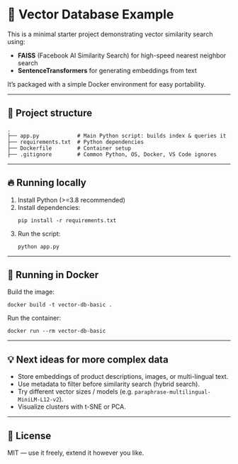 # 🚀 Vector Database Example

This is a minimal starter project demonstrating vector similarity search using:
- **FAISS** (Facebook AI Similarity Search) for high-speed nearest neighbor search
- **SentenceTransformers** for generating embeddings from text

It’s packaged with a simple Docker environment for easy portability.

---

## 📂 Project structure

```
.
├── app.py            # Main Python script: builds index & queries it
├── requirements.txt  # Python dependencies
├── Dockerfile        # Container setup
├── .gitignore        # Common Python, OS, Docker, VS Code ignores
```
---

## 🔥 Running locally

1. Install Python (>=3.8 recommended)
2. Install dependencies:
   ```
   pip install -r requirements.txt
   ```
3. Run the script:
   ```
   python app.py
   ```

---

## 🐳 Running in Docker

Build the image:
```
docker build -t vector-db-basic .
```

Run the container:
```
docker run --rm vector-db-basic
```

---

## 💡 Next ideas for more complex data

- Store embeddings of product descriptions, images, or multi-lingual text.
- Use metadata to filter before similarity search (hybrid search).
- Try different vector sizes / models (e.g. `paraphrase-multilingual-MiniLM-L12-v2`).
- Visualize clusters with t-SNE or PCA.

---

## 📝 License

MIT — use it freely, extend it however you like.

